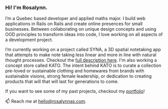 ### Hi! I'm Rosalynn.

<!--
**rosalynnas/rosalynnas** is a ✨ _special_ ✨ repository because its `README.md` (this file) appears on your GitHub profile.

Here are some ideas to get you started:

- 🔭 I’m currently working on ...
- 🌱 I’m currently learning ...
- 👯 I’m looking to collaborate on ...
- 🤔 I’m looking for help with ...
- 💬 Ask me about ...
- 📫 How to reach me: ...
- 😄 Pronouns: ...
- ⚡ Fun fact: ...
-->

I’m a Quebec based developer and applied maths major. I build web applications in Rails on Rails and create online presences for small businesses. Between collaborating on unique design concepts and using OOD principles to transform ideas into code, I love working on all aspects of a development project.

I’m currently working on a project called SYNA, a 3D spatial notetaking app that attempts to make note taking less linear and more in line with natural thought processes. Checkout the [full description here](https://github.com/rosalynnas/syna-prime). I'm also working a concept store called KATO. The intent behind KATO is to curate a collection pre-loved or sustainable clothing and homewares from brands with sustainable visions, strong female leadership, or dedication to creating products that will that will last for generations to come. 

If you want to see some of my past projects, checkout my [portfolio](www.rosalynnas.com)!

📫 Reach me at hello@rosalynnas.com.
